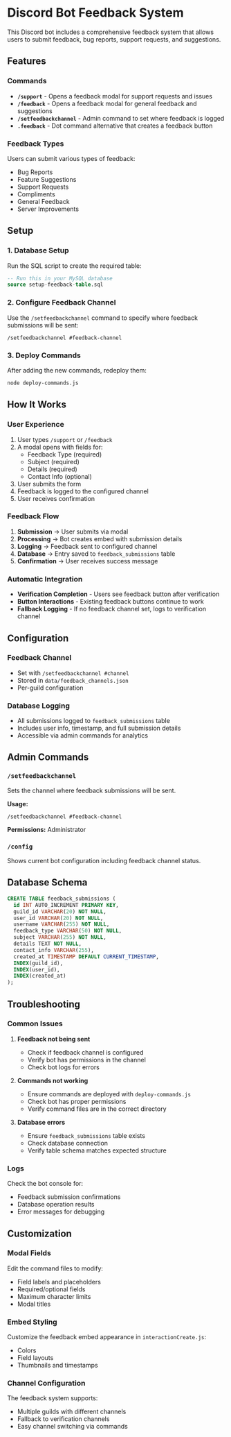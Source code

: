 # Discord Bot Feedback System

This Discord bot includes a comprehensive feedback system that allows users to submit feedback, bug reports, support requests, and suggestions.

## Features

### Commands
- **`/support`** - Opens a feedback modal for support requests and issues
- **`/feedback`** - Opens a feedback modal for general feedback and suggestions
- **`/setfeedbackchannel`** - Admin command to set where feedback is logged
- **`.feedback`** - Dot command alternative that creates a feedback button

### Feedback Types
Users can submit various types of feedback:
- Bug Reports
- Feature Suggestions
- Support Requests
- Compliments
- General Feedback
- Server Improvements

## Setup

### 1. Database Setup
Run the SQL script to create the required table:
```sql
-- Run this in your MySQL database
source setup-feedback-table.sql
```

### 2. Configure Feedback Channel
Use the `/setfeedbackchannel` command to specify where feedback submissions will be sent:
```
/setfeedbackchannel #feedback-channel
```

### 3. Deploy Commands
After adding the new commands, redeploy them:
```bash
node deploy-commands.js
```

## How It Works

### User Experience
1. User types `/support` or `/feedback`
2. A modal opens with fields for:
   - Feedback Type (required)
   - Subject (required)
   - Details (required)
   - Contact Info (optional)
3. User submits the form
4. Feedback is logged to the configured channel
5. User receives confirmation

### Feedback Flow
1. **Submission** → User submits via modal
2. **Processing** → Bot creates embed with submission details
3. **Logging** → Feedback sent to configured channel
4. **Database** → Entry saved to `feedback_submissions` table
5. **Confirmation** → User receives success message

### Automatic Integration
- **Verification Completion** - Users see feedback button after verification
- **Button Interactions** - Existing feedback buttons continue to work
- **Fallback Logging** - If no feedback channel set, logs to verification channel

## Configuration

### Feedback Channel
- Set with `/setfeedbackchannel #channel`
- Stored in `data/feedback_channels.json`
- Per-guild configuration

### Database Logging
- All submissions logged to `feedback_submissions` table
- Includes user info, timestamp, and full submission details
- Accessible via admin commands for analytics

## Admin Commands

### `/setfeedbackchannel`
Sets the channel where feedback submissions will be sent.

**Usage:**
```
/setfeedbackchannel #feedback-channel
```

**Permissions:** Administrator

### `/config`
Shows current bot configuration including feedback channel status.

## Database Schema

```sql
CREATE TABLE feedback_submissions (
  id INT AUTO_INCREMENT PRIMARY KEY,
  guild_id VARCHAR(20) NOT NULL,
  user_id VARCHAR(20) NOT NULL,
  username VARCHAR(255) NOT NULL,
  feedback_type VARCHAR(50) NOT NULL,
  subject VARCHAR(255) NOT NULL,
  details TEXT NOT NULL,
  contact_info VARCHAR(255),
  created_at TIMESTAMP DEFAULT CURRENT_TIMESTAMP,
  INDEX(guild_id),
  INDEX(user_id),
  INDEX(created_at)
);
```

## Troubleshooting

### Common Issues

1. **Feedback not being sent**
   - Check if feedback channel is configured
   - Verify bot has permissions in the channel
   - Check bot logs for errors

2. **Commands not working**
   - Ensure commands are deployed with `deploy-commands.js`
   - Check bot has proper permissions
   - Verify command files are in the correct directory

3. **Database errors**
   - Ensure `feedback_submissions` table exists
   - Check database connection
   - Verify table schema matches expected structure

### Logs
Check the bot console for:
- Feedback submission confirmations
- Database operation results
- Error messages for debugging

## Customization

### Modal Fields
Edit the command files to modify:
- Field labels and placeholders
- Required/optional fields
- Maximum character limits
- Modal titles

### Embed Styling
Customize the feedback embed appearance in `interactionCreate.js`:
- Colors
- Field layouts
- Thumbnails and timestamps

### Channel Configuration
The feedback system supports:
- Multiple guilds with different channels
- Fallback to verification channels
- Easy channel switching via commands
